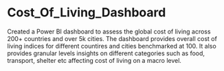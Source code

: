 # Cost_Of_Living_Dashboard
Created a Power BI dashboard to assess the global cost of living across 200+ countries and over 5k cities. The dashboard provides overall cost of living indices for different countires and cities benchmarked at 100. It also provides granular levels insights on different categories such as food, transport, shelter etc affecting cost of living on a macro level. 
